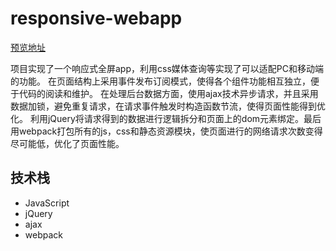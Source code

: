 # responsive-webapp
[预览地址](https://jiangxin0816.github.io/responsive-webapp/dist/index.html)

项目实现了一个响应式全屏app，利用css媒体查询等实现了可以适配PC和移动端的功能。
在页面结构上采用事件发布订阅模式，使得各个组件功能相互独立，便于代码的阅读和维护。
在处理后台数据方面，使用ajax技术异步请求，并且采用数据加锁，避免重复请求，在请求事件触发时构造函数节流，使得页面性能得到优化。
利用jQuery将请求得到的数据进行逻辑拆分和页面上的dom元素绑定。最后用webpack打包所有的js，css和静态资源模块，使页面进行的网络请求次数变得尽可能低，优化了页面性能。
## 技术栈
- JavaScript
- jQuery
- ajax
- webpack
